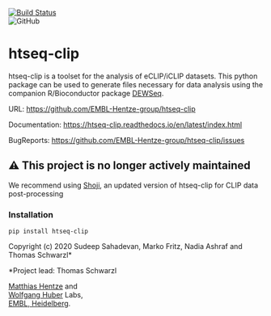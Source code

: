 [![Build Status](https://travis-ci.org/EMBL-Hentze-group/htseq-clip.svg?branch=master)](https://travis-ci.org/EMBL-Hentze-group/htseq-clip)    
![GitHub](https://img.shields.io/github/license/EMBL-Hentze-group/htseq-clip)

# htseq-clip

htseq-clip is a toolset for the analysis of eCLIP/iCLIP datasets. 
This python package can be used to generate files necessary for 
data analysis using the companion R/Bioconductor package [DEWSeq](https://bioconductor.org/packages/release/bioc/html/DEWSeq.html).

URL: https://github.com/EMBL-Hentze-group/htseq-clip

Documentation: https://htseq-clip.readthedocs.io/en/latest/index.html 

BugReports: https://github.com/EMBL-Hentze-group/htseq-clip/issues

## :warning: This project is no longer actively maintained
We recommend using [Shoji](https://github.com/EMBL-Hentze-group/Shoji), an updated version of htseq-clip for CLIP data post-processing

### Installation

`pip install htseq-clip`


Copyright (c) 2020 Sudeep Sahadevan, Marko Fritz, Nadia Ashraf and Thomas Schwarzl*

*Project lead: Thomas Schwarzl

[Matthias Hentze](https://www.embl.de/research/units/directors_research/hentze/index.html) and    
[Wolfgang Huber](https://www.embl.de/research/units/genome_biology/huber/index.html) Labs,   
[EMBL, Heidelberg](https://www.embl.de/). 
